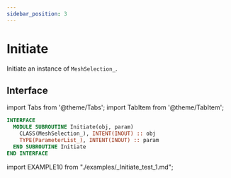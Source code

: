 ```yaml
---
sidebar_position: 3
---
```


# Initiate

Initiate an instance of `MeshSelection_`.

## Interface

import Tabs from '@theme/Tabs';
import TabItem from '@theme/TabItem';

<Tabs>
<TabItem value="interface" label="Interface" default>

```fortran
INTERFACE
  MODULE SUBROUTINE Initiate(obj, param)
    CLASS(MeshSelection_), INTENT(INOUT) :: obj
    TYPE(ParameterList_), INTENT(INOUT) :: param
  END SUBROUTINE Initiate
END INTERFACE
```

</TabItem>

<TabItem value="example" label="️See example">

import EXAMPLE10 from "./examples/_Initiate_test_1.md";

<EXAMPLE10 />

</TabItem>

<TabItem value="close" label="↢ ">

</TabItem>
</Tabs>
